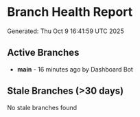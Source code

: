 # Branch Health Report
Generated: Thu Oct  9 16:41:59 UTC 2025

## Active Branches
- **main** - 16 minutes ago by Dashboard Bot

## Stale Branches (>30 days)
No stale branches found

